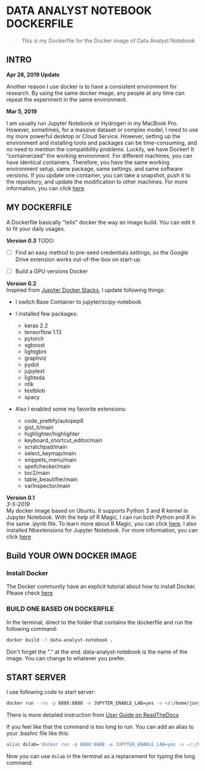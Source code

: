 # DATA ANALYST NOTEBOOK DOCKERFILE
>This is my Dockerfile for the Docker image of Data Analyst Notebook

## INTRO

**Apr 26, 2019 Update**

 Another reason I use docker is to have a consistent environment for research. By using the same docker image, any people at any time can repeat the experiment in the same environment.   


**Mar 5, 2019**

I am usually run Jupyter Notebook or Hydrogen in my MacBook Pro. However, sometimes, for a massive dataset or complex model, I need to use my more powerful desktop or Cloud Service. However, setting up the environment and installing tools and packages can be time-consuming, and no need to mention the compatibility problems. Luckily, we have Docker! It “containerized” the working environment. For different machines, you can have identical containers. Therefore, you have the same working environment setup, same package, same settings, and same software versions. If you update one container, you can take a snapshot, push it to the repository, and update the modification to other machines. For more information, you can click [here](https://www.docker.com/why-docker).


## MY DOCKERFILE

A Dockerfile basically "tells" docker the way an image build. You can edit it to fit your daily usages.

***Version 0.3***
TODO:
- [ ] Find an easy method to pre-seed credentials settings, so the Google Drive extension works out-of-the-box on start-up
- [ ] Build a GPU versions Docker


**Version 0.2**  
Inspired from [Jupyter Docker Stacks](https://github.com/jupyter/docker-stacks), I update following things:

- I switch Base Container to jupyter/scipy-notebook
- I installed few packages:
  - keras 2.2
  - tensorflow 1.13
  - pytorch
  - xgboost
  - lightgbm
  - graphviz
  - pydot
  - jupytext
  - lighteda
  - ntlk
  - textblob
  - spacy

- Also I enabled some my favorite extensions:
  - code_prettify/autopep8
  - gist_it/main
  - highlighter/highlighter
  - keyboard_shortcut_editor/main
  - scratchpad/main
  - select_keymap/main
  - snippets_menu/main
  - spellchecker/main
  - toc2/main
  - table_beautifier/main
  - varInspector/main


**Version 0.1**    
*3-5-2019*  
My docker image based on Ubuntu. It supports Python 3 and R kernel in Jupyter Notebook. With the help of R Magic,  I can run both Python and R in the same .ipynb file.  To learn more about R Magic, you can click [here](https://www.datacamp.com/community/blog/jupyter-notebook-r?utm_source=adwords_ppc&utm_campaignid=1565261270&utm_adgroupid=67750485268&utm_device=c&utm_keyword=&utm_matchtype=b&utm_network=g&utm_adpostion=1t1&utm_creative=295208661496&utm_targetid=dsa-473406574235&utm_loc_interest_ms=&utm_loc_physical_ms=9033309&gclid=EAIaIQobChMIt5Xy39jq4AIVbiCtBh3FdQ4IEAAYASAAEgLEZ_D_BwE).
I also installed Nbextensions for Jupyter Notebook.  For more information, you can click [here](https://github.com/ipython-contrib/jupyter_contrib_nbextensions)


## Build YOUR OWN DOCKER IMAGE


### Install Docker
The Docker community have an explicit tutorial about how to install Docker. Please check [here](https://www.docker.com/community-edition#/download)


### BUILD ONE BASED ON DOCKERFILE

In the terminal, direct to the folder that contains the dockerfile and run the following command:
```sh
docker build -t data-analyst-notebook .
```
Don't forget the "." at the end. data-analyst-notebook is the name of the image. You can change to whatever you prefer.

## START SERVER
I use following code to start server:
```sh
docker run --rm -p 8888:8888 -e JUPYTER_ENABLE_LAB=yes -v ~/:/home/jovyan/work data-analyst-notebook
```
There is more detailed instruction from [User Guide on ReadTheDocs](https://jupyter-docker-stacks.readthedocs.io/en/latest/)

If you feel like that the command is too long to run. You can add an alias to your .bashrc file like this:
```sh
alias dslab='docker run -p 8888:8888 -e JUPYTER_ENABLE_LAB=yes -v ~/:/home/jovyan/work data-analyst-notebook'
```
Now you can use ```dslab``` in the terminal as a replacement for typing the long command.
